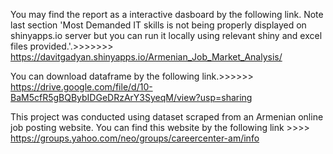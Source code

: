 You may find the report as a interactive dasboard by the following link. Note last section 'Most Demanded IT skills is not being properly displayed on shinyapps.io server but you can run it locally using relevant shiny and excel files provided.'.>>>>>>>
https://davitgadyan.shinyapps.io/Armenian_Job_Market_Analysis/ 

You can download dataframe by the following link.>>>>>> https://drive.google.com/file/d/10-BaM5cfR5gBQBybIDGeDRzArY3SyeqM/view?usp=sharing

This project was conducted using dataset scraped from an Armenian online job posting website. You can find this website by 
the following link  >>>> https://groups.yahoo.com/neo/groups/careercenter-am/info




